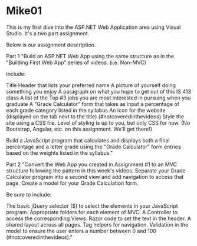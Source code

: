 # Mike01

This is my first dive into the ASP.NET Web Application area using Visual Studio. It's a two part assignment.

Below is our assignment description.

Part 1
"Build an ASP.NET Web App using the same structure as in the "Building First Web App" series of videos. (i.e. Non-MVC)

Include:

Title
Header that lists your preferred name
A picture of yourself doing something you enjoy
A paragraph on what you hope to get out of this IS 413 class
A list of the Top #3 jobs you are most interested in pursuing when you graduate
A "Grade Calculator" form that takes as input a percentage of each grade category listed in the syllabus
An icon for the website (displayed on the tab next to the title) (#notcoveredinthevideos)
Style the site using a CSS file.  Level of styling is up to you, but only CSS for now.  (No Bootstrap, Angular, etc. on this assignment. We'll get there!)

Build a JavaScript program that calculates and displays both a final percentage and a letter grade using the "Grade Calculator" form entries based on the weights listed in the syllabus." 

Part 2
"Convert the Web App you created in Assignment #1 to an MVC structure following the pattern in this week's videos.  Separate your Grade Calculator program into a second view and add navigation to access that page.  Create a model for your Grade Calculation form.

Be sure to include:

The basic jQuery selector ($) to select the elements in your JavaScript program.
Appropriate folders for each element of MVC.
A Controller to access the corresponding Views.
Razor code to set the text in the header.
A shared layout across all pages.
Tag helpers for navigation.
Validation in the model to ensure the user enters a number between 0 and 100 (#notcoveredinthevideos)."
